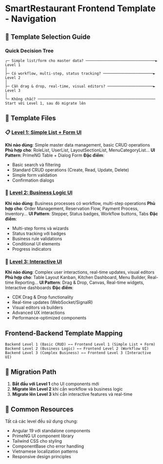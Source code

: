 # SmartRestaurant Frontend Template - Navigation

## 🎯 Template Selection Guide

### Quick Decision Tree
```
┌─ Simple list/form cho master data? ────────────────────────────────► Level 1
│
├─ Có workflow, multi-step, status tracking? ───────────────────────► Level 2
│
├─ Cần drag & drop, real-time, visual editors? ─────────────────────► Level 3
│
└─ Không chắc? ────────────────────────────────────────────────────── Start với Level 1, sau đó migrate lên
```

## 📄 Template Files

### 📋 [Level 1: Simple List + Form UI](./frontend-template-level1.md)
**Khi nào dùng**: Simple master data management, basic CRUD operations
**Phù hợp cho**: RoleList, UserList, LayoutSectionList, MenuCategoryList...
**UI Pattern**: PrimeNG Table + Dialog Form
**Đặc điểm**: 
- Basic search và filtering
- Standard CRUD operations (Create, Read, Update, Delete)
- Simple form validation
- Confirmation dialogs

### 🔧 [Level 2: Business Logic UI](./frontend-template-level2.md)
**Khi nào dùng**: Business processes có workflow, multi-step operations
**Phù hợp cho**: Order Management, Reservation Flow, Payment Process, Inventory...
**UI Pattern**: Stepper, Status badges, Workflow buttons, Tabs
**Đặc điểm**:
- Multi-step forms và wizards
- Status tracking với badges
- Business rule validations
- Conditional UI elements
- Progress indicators

### 🚀 [Level 3: Interactive UI](./frontend-template-level3.md)
**Khi nào dùng**: Complex user interactions, real-time updates, visual editors
**Phù hợp cho**: Table Layout Kanban, Kitchen Dashboard, Menu Builder, Real-time Reporting...
**UI Pattern**: Drag & Drop, Canvas, Real-time widgets, Interactive dashboards
**Đặc điểm**:
- CDK Drag & Drop functionality
- Real-time updates (WebSocket/SignalR)
- Visual editors và builders
- Advanced UX interactions
- Performance-optimized components

## Frontend-Backend Template Mapping

```
Backend Level 1 (Basic CRUD) ←→ Frontend Level 1 (Simple List + Form)
Backend Level 2 (Business Logic) ←→ Frontend Level 2 (Workflow UI)  
Backend Level 3 (Complex Business) ←→ Frontend Level 3 (Interactive UI)
```

## 🔄 Migration Path

1. **Bắt đầu với Level 1** cho UI components mới
2. **Migrate lên Level 2** khi cần workflow và business logic
3. **Migrate lên Level 3** khi cần interactive features và real-time

## 📖 Common Resources

Tất cả các level đều sử dụng chung:
- Angular 19 với standalone components
- PrimeNG UI component library
- Tailwind CSS cho styling
- ComponentBase cho error handling
- Vietnamese localization patterns
- Responsive design principles